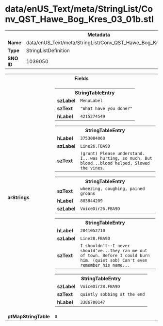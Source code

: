 <h1>data/enUS_Text/meta/StringList/Conv_QST_Hawe_Bog_Kres_03_01b.stl</h1><table><tr><th colspan="100%">Metadata</th></tr><tr><td><b>Name</b></td><td>data/enUS_Text/meta/StringList/Conv_QST_Hawe_Bog_Kres_03_01b.stl</td></tr><tr><td><b>Type</b></td><td>StringListDefinition</td></tr><tr><td><b>SNO ID</b></td><td>1039050</td></tr></table>

<table><tr><th colspan="100%">Fields</th></tr><tr><td><b>arStrings</b></td><td><table><tr><th colspan="100%">StringTableEntry</th></tr><tr><td><b>szLabel</b></td><td><code>MenuLabel</code></td></tr><tr><td><b>szText</b></td><td><code>"What have you done?"</code></td></tr><tr><td><b>hLabel</b></td><td><code>4215274549</code></td></tr></table>


<table><tr><th colspan="100%">StringTableEntry</th></tr><tr><td><b>hLabel</b></td><td><code>3753084068</code></td></tr><tr><td><b>szLabel</b></td><td><code>Line26.FBA9D</code></td></tr><tr><td><b>szText</b></td><td><code>(grunt) Please understand. I...was hurting, so much. But blood...blood helped. Slowed the vines.</code></td></tr></table>


<table><tr><th colspan="100%">StringTableEntry</th></tr><tr><td><b>szText</b></td><td><code>wheezing, coughing, pained groans </code></td></tr><tr><td><b>hLabel</b></td><td><code>803844209</code></td></tr><tr><td><b>szLabel</b></td><td><code>VoiceDir26.FBA9D</code></td></tr></table>


<table><tr><th colspan="100%">StringTableEntry</th></tr><tr><td><b>hLabel</b></td><td><code>2041052710</code></td></tr><tr><td><b>szLabel</b></td><td><code>Line28.FBA9D</code></td></tr><tr><td><b>szText</b></td><td><code>I shouldn’t--I never should’ve...they ran me out of town. Before I could burn him. (quiet sob) Can't even remember his name...</code></td></tr></table>


<table><tr><th colspan="100%">StringTableEntry</th></tr><tr><td><b>szLabel</b></td><td><code>VoiceDir28.FBA9D</code></td></tr><tr><td><b>szText</b></td><td><code>quietly sobbing at the end</code></td></tr><tr><td><b>hLabel</b></td><td><code>3386780147</code></td></tr></table>


</td></tr><tr><td><b>ptMapStringTable</b></td><td><code>0</code></td></tr></table>

